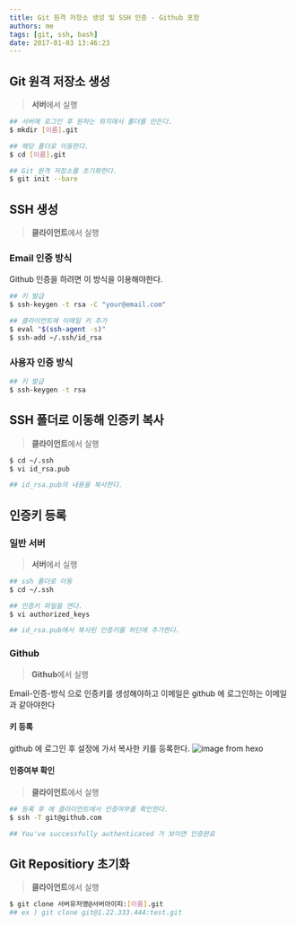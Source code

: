 ```yaml
---
title: Git 원격 저장소 생성 및 SSH 인증 - Github 포함
authors: me
tags: [git, ssh, bash]
date: 2017-01-03 13:46:23
---
```


## Git 원격 저장소 생성

> **서버**에서 실행

```bash
## 서버에 로그인 후 원하는 위치에서 폴더를 만든다.
$ mkdir [이름].git

## 해당 폴더로 이동한다.
$ cd [이름].git

## Git 원격 저장소를 초기화한다.
$ git init --bare
```

## SSH 생성

> **클라이언트**에서 실행

### Email 인증 방식

Github 인증을 하려면 이 방식을 이용해야한다.

```bash
## 키 발급
$ ssh-keygen -t rsa -C "your@email.com"

## 클라이언트에 이메일 키 추가
$ eval "$(ssh-agent -s)"
$ ssh-add ~/.ssh/id_rsa
```

### 사용자 인증 방식

```bash
## 키 발급
$ ssh-keygen -t rsa
```

## SSH 폴더로 이동해 인증키 복사

> **클라이언트**에서 실행

```bash
$ cd ~/.ssh
$ vi id_rsa.pub

## id_rsa.pub의 내용을 복사한다.
```

## 인증키 등록

### 일반 서버

> **서버**에서 실행

```bash
## ssh 폴더로 이동
$ cd ~/.ssh

## 인증키 파일을 연다.
$ vi authorized_keys

## id_rsa.pub에서 복사된 인증키를 하단에 추가한다.
```

### Github

> **Github**에서 실행

Email-인증-방식 으로 인증키를 생성해야하고 이메일은 github 에 로그인하는 이메일과 같아야한다

#### 키 등록

github 에 로그인 후 설정에 가서 복사한 키를 등록한다.
![image from hexo](https://i.imgur.com/dHzioqG.png)

#### 인증여부 확인

> **클라이언트**에서 실행

```bash
## 등록 후 에 클라이언트에서 인증여부를 확인한다.
$ ssh -T git@github.com

## You've successfully authenticated 가 보이면 인증완료
```

## Git Repositiory 초기화

> **클라이언트**에서 실행

```bash
$ git clone 서버유저명@서버아이피:[이름].git
## ex ) git clone git@1.22.333.444:test.git
```
